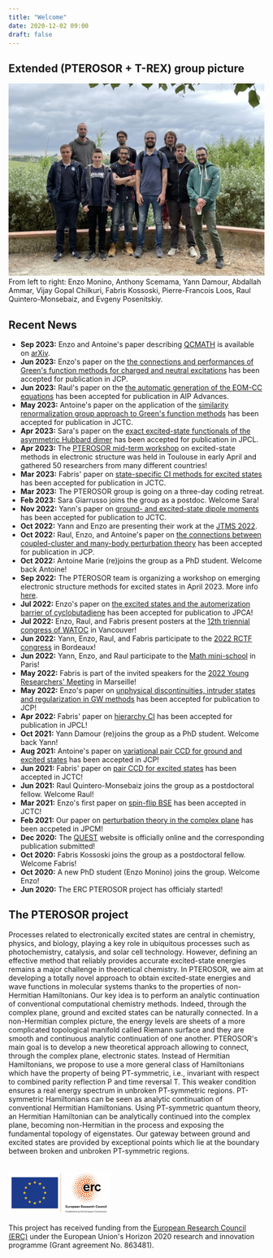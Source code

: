 ```yaml
---
title: "Welcome"
date: 2020-12-02 09:00
draft: false
---
```


## Extended (PTEROSOR + T-REX) group picture

<img src="img/group.jpg" width="600">
From left to right: Enzo Monino, Anthony Scemama, Yann Damour, Abdallah Ammar, Vijay Gopal Chilkuri, Fabris Kossoski, Pierre-Francois Loos, Raul Quintero-Monsebaiz, and Evgeny Posenitskiy.

## Recent News

* **Sep 2023:** Enzo and Antoine's paper describing [QCMATH](https://github.com/LCPQ/qcmath) is available on [arXiv](https://arxiv.org/pdf/2308.14890.pdf).
* **Jun 2023:** Enzo's paper on the [the connections and performances of Green's function methods for charged and neutral excitations](https://doi.org/10.1063/5.0159853) has been accepted for publication in JCP.
* **Jun 2023:** Raul's paper on the [the automatic generation of the EOM-CC equations](https://doi.org/10.1063/5.0163846) has been accepted for publication in AIP Advances.
* **May 2023:** Antoine's paper on the application of the [similarity renormalization group approach to Green's function methods](https://doi.org/10.1021/acs.jctc.3c00281) has been accepted for publication in JCTC.
* **Apr 2023:** Sara's paper on the [exact excited-state functionals of the asymmetric Hubbard dimer](https://arxiv.org/pdf/2303.15084.pdf) has been accepted for publication in JPCL.
* **Apr 2023:** The [PTEROSOR mid-term workshop](https://pfloos.github.io/PTEROSOR_midterm_workshop/) on excited-state methods in electronic structure was held in Toulouse in early April and gathered 50 researchers from many different countries! 
* **Mar 2023:** Fabris' paper on [state-specific CI methods for excited states](https://arxiv.org/pdf/2211.03048.pdf) has been accepted for publication in JCTC.
* **Mar 2023:** The PTEROSOR group is going on a three-day coding retreat.
* **Feb 2023:** Sara Giarrusso joins the group as a postdoc. Welcome Sara!
* **Nov 2022:** Yann's paper on [ground- and excited-state dipole moments](https://arxiv.org/pdf/2211.04120.pdf) has been accepted for publication to JCTC.
* **Oct 2022:** Yann and Enzo are presenting their work at the [JTMS 2022](https://jtms2022.sciencesconf.org).
* **Oct 2022:** Raul, Enzo, and Antoine's paper on [the connections between coupled-cluster and many-body perturbation theory](https://arxiv.org/pdf/2210.07043.pdf) has been accepted for publication in JCP.
* **Oct 2022:** Antoine Marie (re)joins the group as a PhD student. Welcome back Antoine!
* **Sep 2022:** The PTEROSOR team is organizing a workshop on emerging electronic structure methods for excited states in April 2023. More info [here](https://pfloos.github.io/PTEROSOR_midterm_workshop/).
* **Jul 2022:** Enzo's paper on [the excited states and the automerization barrier of cyclobutadiene](https://pubs.acs.org/doi/10.1021/acs.jpca.2c02480) has been accepted for publication to JPCA!
* **Jul 2022:** Enzo, Raul, and Fabris present posters at the [12th triennial congress of WATOC](https://www.cheminst.ca/conference/watoc-2020/) in Vancouver!
* **Jun 2022:** Yann, Enzo, Raul, and Fabris participate to the [2022 RCTF congress](https://rctf2022.sciencesconf.org) in Bordeaux!
* **Jun 2022:** Yann, Enzo, and Raul participate to the [Math mini-school](https://wiki.lct.jussieu.fr/gdrnbody/index.php/MINI-SCHOOL_2022) in Paris!
* **May 2022:** Fabris is part of the invited speakers for the [2022 Young Researchers' Meeting](https://www.etsfyrm2022.com/invited-speakers#h.yhdsaayicnzo) in Marseille!
* **May 2022:** Enzo's paper on [unphysical discontinuities, intruder states and regularization in GW methods](https://doi.org/10.1063/5.0089317) has been accepted for publication to JCP!
* **Apr 2022:** Fabris' paper on [hierarchy CI](https://pubs.acs.org/doi/10.1021/acs.jpclett.2c00730?ref=PDF) has been accepted for publication in JPCL!
* **Oct 2021:** Yann Damour (re)joins the group as a PhD student. Welcome back Yann!
* **Aug 2021:** Antoine's paper on [variational pair CCD for ground and excited states](https://aip.scitation.org/doi/full/10.1063/5.0060698) has been accepted in JCP! 
* **Jun 2021:** Fabris' paper on [pair CCD for excited states](https://pubs.acs.org/doi/pdf/10.1021/acs.jctc.1c00348) has been accepted in JCTC! 
* **Jun 2021:** Raul Quintero-Monsebaiz joins the group as a postdoctoral fellow. Welcome Raul!
* **Mar 2021:** Enzo's first paper on [spin-flip BSE](https://dx.doi.org/10.1021/acs.jctc.1c00074) has been accepted in JCTC! 
* **Feb 2021:** Our paper on [perturbation theory in the complex plane](https://dx.doi.org/10.1088/1361-648X/abe795) has been accpeted in JPCM!
* **Dec 2020:** The [QUEST](https://lcpq.github.io/QUESTDB_website) website is officially online and the corresponding publication submitted!
* **Oct 2020:** Fabris Kossoski joins the group as a postdoctoral fellow. Welcome Fabris!
* **Oct 2020:** A new PhD student (Enzo Monino) joins the group. Welcome Enzo!
* **Jun 2020:** The ERC PTEROSOR project has officialy started!

## The PTEROSOR project

Processes related to electronically excited states are central in chemistry, physics, and biology, playing a key role in ubiquitous processes such as photochemistry, catalysis, and solar cell technology. However, defining an effective method that reliably provides accurate excited-state energies remains a major challenge in theoretical chemistry. In PTEROSOR, we aim at developing a totally novel approach to obtain excited-state energies and wave functions in molecular systems thanks to the properties of non-Hermitian Hamiltonians. Our key idea is to perform an analytic continuation of conventional computational chemistry methods. Indeed, through the complex plane, ground and excited states can be naturally connected. In a non-Hermitian complex picture, the energy levels are sheets of a more complicated topological manifold called Riemann surface and they are smooth and continuous analytic continuation of one another. PTEROSOR's main goal is to develop a new theoretical approach allowing to connect, through the complex plane, electronic states. Instead of Hermitian Hamiltonians, we propose to use a more general class of Hamiltonians which have the property of being PT-symmetric, i.e., invariant with respect to combined parity reflection P and time reversal T. This weaker condition ensures a real energy spectrum in unbroken PT-symmetric regions. PT-symmetric Hamiltonians can be seen as analytic continuation of conventional Hermitian Hamiltonians. Using PT-symmetric quantum theory, an Hermitian Hamiltonian can be analytically continued into the complex plane, becoming non-Hermitian in the process and exposing the fundamental topology of eigenstates. Our gateway between ground and excited states are provided by exceptional points which lie at the boundary between broken and unbroken PT-symmetric regions.
<br><br>

<img src="img/ERC.png" width="200">

This project has received funding from the [European Research Council (ERC)](https://erc.europa.eu)
under the European Union's Horizon 2020 research and innovation programme (Grant agreement No. 863481).

